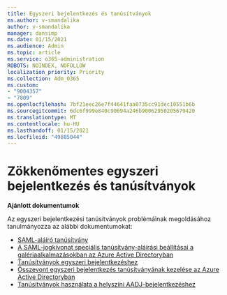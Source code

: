 ```yaml
---
title: Egyszeri bejelentkezés és tanúsítványok
ms.author: v-smandalika
author: v-smandalika
manager: dansimp
ms.date: 01/15/2021
ms.audience: Admin
ms.topic: article
ms.service: o365-administration
ROBOTS: NOINDEX, NOFOLLOW
localization_priority: Priority
ms.collection: Adm_O365
ms.custom:
- "9004357"
- "7809"
ms.openlocfilehash: 7bf21eec26e7f44641faa0735cc91dec10551b6b
ms.sourcegitcommit: 6dc6f999e840c90694a246b90062950205679420
ms.translationtype: MT
ms.contentlocale: hu-HU
ms.lasthandoff: 01/15/2021
ms.locfileid: "49885044"
---
```

# <a name="seamless-single-sign-on-sso-and-certificates"></a>Zökkenőmentes egyszeri bejelentkezés és tanúsítványok

**Ajánlott dokumentumok**

Az egyszeri bejelentkezési tanúsítványok problémáinak megoldásához tanulmányozza az alábbi dokumentumokat:

- [SAML-aláíró tanúsítvány](https://docs.microsoft.com/azure/active-directory/manage-apps/configure-saml-single-sign-on#saml-signing-certificate)
- [A SAML-jogkivonat speciális tanúsítvány-aláírási beállításai a galériaalkalmazásokban az Azure Active Directoryban](https://docs.microsoft.com/azure/active-directory/manage-apps/certificate-signing-options)
- [Tanúsítványok egyszeri bejelentkezéshez](https://docs.microsoft.com/microsoft-365/enterprise/plan-for-third-party-ssl-certificates)
- [Összevont egyszeri bejelentkezés tanúsítványának kezelése az Azure Active Directoryban](https://docs.microsoft.com/azure/active-directory/manage-apps/manage-certificates-for-federated-single-sign-on)
- [Tanúsítványok használata a helyszíni AADJ-bejelentkezéshez](https://docs.microsoft.com/windows/security/identity-protection/hello-for-business/hello-hybrid-aadj-sso-cert)
